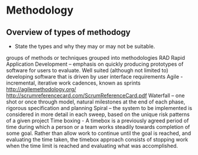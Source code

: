 # Methodology

## Overview of types of methodogy

- State the types and why they may or may not be suitable.

groups of methods or techniques grouped into methodologies 
RAD Rapid Application Development – emphasis on quickly producing prototypes of software for users to evaluate. Well suited (although not limited to) developing software that is driven by user interface requirements
Agile - incremental, iterative work cadences, known as sprints http://agilemethodology.org/ 
    http://scrumreferencecard.com/ScrumReferenceCard.pdf 
Waterfall – one shot or once through model, natural milestones at the end of each phase, rigorous specification and planning
Spiral – the system to be implemented is considered in more detail in each sweep, based on the unique risk patterns of a given project
Time boxing - A timebox is a previously agreed period of time during which a person or a team works steadily towards completion of some goal. Rather than allow work to continue until the goal is reached, and evaluating the time taken, the timebox approach consists of stopping work when the time limit is reached and evaluating what was accomplished. 

